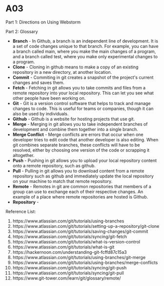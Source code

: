 # A03

Part 1: Directions on Using Webstorm

Part 2: Glossary
<ul>
<li><b>Branch</b> - In Github, a branch is an independent line of development. It is a set of code changes unique to that branch. For example, you can have a branch called main, where you make the main changes of a program, and a branch called test, where you make only experimental changes to a program.
  <li><b>Clone</b> - Cloning in github means to make a copy of an existing repository in a new directory, at another location. 
  <li><b>Commit</b> - Commiting in git creates a snapshot of the project's current changes and saves them.
  <li><b>Fetch</b> - Fetching in git allows you to take commits and files from a remote repository into your local repository. This can let you see what other people have been working on.
  <li><b>Git</b> - Git is a version control software that helps to track and manage changes to code. This is useful for teams or companies, though it can also be used by individuals. 
<li><b>Github</b> - Github is a website for hosting projects that use git. 
  <li><b>Merge</b> - Merging in git allows you to take independent branches of development and combine them together into a single branch. 
  <li><b>Merge Conflict</b> - Merge conflicts are errors that occur when one developer tries to edit code that another developer is also editing. When git combines separate branches, these conflicts will have to be resolved, either by choosing one version of the code or scrapping it altogether. 
  <li><b>Push</b> - Pushing in git allows you to upload your local repository content onto a remote repository, such as github. 
  <li><b>Pull</b> - Pulling in git allows you to download content from a remote repository such as github and immediately update the local repository on your machine to match that remote repository. 
  <li><b>Remote</b> - Remotes in git are common repositories that members of a group can use to exchange each of their respective changes. An example of a place where remote repositories are hosted is Github.
  <li><b>Repository</b> - 
</ul>

Reference List:
<ol>
<li>https://www.atlassian.com/git/tutorials/using-branches</li>
  <li>https://www.atlassian.com/git/tutorials/setting-up-a-repository/git-clone</li>
  <li>https://www.atlassian.com/git/tutorials/saving-changes/git-commit</li>
  <li>https://www.atlassian.com/git/tutorials/syncing/git-fetch</li>
  <li>https://www.atlassian.com/git/tutorials/what-is-version-control</li>
  <li>https://www.atlassian.com/git/tutorials/what-is-git</li>
  <li>https://hackernoon.com/understanding-git-fcffd87c15a3</li>
  <li>https://www.atlassian.com/git/tutorials/using-branches/git-merge</li>
  <li>https://www.atlassian.com/git/tutorials/using-branches/merge-conflicts</li>
  <li>https://www.atlassian.com/git/tutorials/syncing/git-push</li>
  <li>https://www.atlassian.com/git/tutorials/syncing/git-pull</li>
  <li>https://www.git-tower.com/learn/git/glossary/remote/</li>
</ol>

